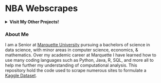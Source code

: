 # NBA Webscrapes

<details><summary><strong>Visit My Other Projects!</strong></summary> 
<br>

1. [Capsicum Research](https://github.com/logan-lauton/Capsicum-Research)
2. [Mentacare Patient Management System](https://github.com/logan-lauton/Mentcare-Patient-Management-System)
3. [NFL Webscrapes](https://github.com/logan-lauton/nfl_webscrape)

</details>

### About Me
I am a Senior at [Marquette University](https://www.marquette.edu/data-science/) pursuing a bachelors of science in data science, with minor areas in computer science, economics, & mathematics. Over my academic career at Marquette I have learned how to use many coding languages such as Python, Java, R, SQL, and more all to help me further my understanding of computational analysis. This repository hold the code used to scrape numerous sites to formulate a [Kaggle Dataset](https://www.kaggle.com/datasets/loganlauton/nba-players-and-team-data).

